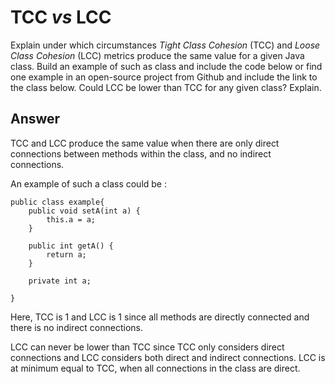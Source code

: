 # TCC *vs* LCC

Explain under which circumstances *Tight Class Cohesion* (TCC) and *Loose Class Cohesion* (LCC) metrics produce the same value for a given Java class. Build an example of such as class and include the code below or find one example in an open-source project from Github and include the link to the class below. Could LCC be lower than TCC for any given class? Explain.

## Answer

TCC and LCC produce the same value when there are only direct connections 
between methods within the class, and no indirect connections.

An example of such a class could be :

````
public class example{
    public void setA(int a) {
        this.a = a;
    }

    public int getA() {
        return a;
    }

    private int a;

}
````
Here, TCC is 1 and LCC is 1 since all methods are directly connected and there is no indirect connections.

LCC can never be lower than TCC since TCC only considers direct 
connections and LCC considers both direct and indirect connections.
LCC is at minimum equal to TCC, when all connections in the class are direct.